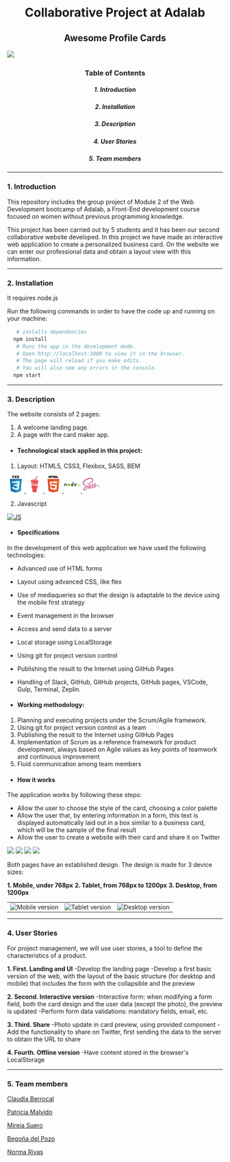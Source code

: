 


<h1 align="center">Collaborative Project at Adalab</h1> 
<h2 align="center">Awesome Profile Cards</h2> 



![](https://i.imgur.com/EKeFLOs.png)



<h3 align="center">Table of Contents</h3>
<h5 align="center">1. Introduction</h5>
<h5 align="center">2. Installation</h5>
<h5 align="center">3. Description</h5>
<h5 align="center">4. User Stories</h5>
<h5 align="center">5. Team members</h5>



---


<h3 align="left">1. Introduction</h3>
<p align="left">
    
   

 This repository includes the group project of Module 2 of the Web Development bootcamp of Adalab, a Front-End development course focused on women without previous programming knowledge.

This project has been carried out by 5 students and it has been our second collaborative website developed. In this project we have made an interactive web application to create a personalized business card. On the website we can enter our professional data and obtain a layout view with this information. 
    
    


---
    
   

   <h3 align="left">2. Installation</h3>
   
It requires node.js
   
Run the following commands in order to have the code up and running on your machine:
   
  
```bash
   # installs dependencies 
  npm install
   # Runs the app in the development mode.
   # Open http://localhost:3000 to view it in the browser.
   # The page will reload if you make edits.
   # You will also see any errors in the console.
  npm start
``` 


---

<h3 align="left">3. Description</h3>

The website consists of 2 pages:

1. A welcome landing page.
2. A page with the card maker app.



* <h4 align="left">Technological stack applied in this project:</h4>


1. Layout: HTML5, CSS3, Flexbox, SASS, BEM




<p align="left"> <a href="https://www.w3schools.com/css/" target="_blank" rel="noreferrer"> <img src="https://raw.githubusercontent.com/devicons/devicon/master/icons/css3/css3-original-wordmark.svg" alt="css3" width="40" height="40"/> </a> <a href="https://gulpjs.com" target="_blank" rel="noreferrer"> <img src="https://raw.githubusercontent.com/devicons/devicon/master/icons/gulp/gulp-plain.svg" alt="gulp" width="40" height="40"/> </a> <a href="https://www.w3.org/html/" target="_blank" rel="noreferrer"> <img src="https://raw.githubusercontent.com/devicons/devicon/master/icons/html5/html5-original-wordmark.svg" alt="html5" width="40" height="40"/> </a> <a href="https://nodejs.org" target="_blank" rel="noreferrer"> <img src="https://raw.githubusercontent.com/devicons/devicon/master/icons/nodejs/nodejs-original-wordmark.svg" alt="nodejs" width="40" height="40"/> </a> <a href="https://sass-lang.com" target="_blank" rel="noreferrer"> <img src="https://raw.githubusercontent.com/devicons/devicon/master/icons/sass/sass-original.svg" alt="sass" width="40" height="40"/> </a> </p>

2. Javascript
 <p align="left">
<a href="https://www.javascript.com/" target="_blank" rel="noreferrer"> <img src="https://i.imgur.com/84IfG7c.png" alt="JS" width="40" height="40"/> </a></p>




* <h4 align="left">Specifications</h4>

In the development of this web application we have used the following technologies:

* Advanced use of HTML forms
* Layout using advanced CSS, like flex
* Use of mediaqueries so that the design is adaptable to the device using the mobile first strategy
* Event management in the browser
* Access and send data to a server
* Local storage using LocalStorage
* Using git for project version control
* Publishing the result to the Internet using GitHub Pages
* Handling of Slack, GitHub, GitHub projects,  GitHub pages, VSCode, Gulp, Terminal, Zeplin.

* <h4 align="left">Working methodology:</h4>
1. Planning and executing projects under the Scrum/Agile framework.
2. Using git for project version control as a team
3. Publishing the result to the Internet using GitHub Pages
4. Implementation of Scrum as a reference framework for product development, always based on Agile values as key points of teamwork and continuous improvement
5. Fluid communication among team members
    
    
* <h4 align="left">How it works</h4>
    
The application works by following these steps:

 * Allow the user to choose the style of the card, choosing a color palette
 * Allow the user that, by entering information in a form, this text is displayed automatically laid out in a box similar to a business card, which will be the sample of the final result
 * Allow the user to create a website with their card and share it on Twitter
 

![](https://i.imgur.com/Yu82OLu.png)
![](https://i.imgur.com/SMB2Qe8.png)
![](https://i.imgur.com/xWiwnMt.png)
![](https://i.imgur.com/tVC44lb.png)



Both pages have an established design. The design is made for 3 device sizes:


**1. Mobile, under 768px**
**2. Tablet, from 768px to 1200px**
**3. Desktop, from 1200px**





<table>
  <tr>
    <td>
      <img src="https://i.imgur.com/2pjNFZk.png" alt="Mobile version" height="200"/>
    </td>
    <td>
      <img src="https://i.imgur.com/sWh6Ro0.png" alt="Tablet version" height="200"/>
    </td>
    <td>
      <img src="https://i.imgur.com/LlAQSMK.png" alt="Desktop version" height="200"/>
    </td>
  </tr>
</table>





---

<h3 align="left">4. User Stories</h3>
<p align="left">
    
    
   

    
For project management, we will use user stories, a tool to define the characteristics of a product.
    
**1.  First. Landing and UI**
-Develop the landing page
-Develop a first basic version of the web, with the layout of the basic structure (for desktop and mobile) that includes the form with the collapsible and the preview
    
**2.     Second. Interactive version**
-Interactive form: when modifying a form field, both the card design and the user data (except the photo), the preview is updated
-Perform form data validations: mandatory fields, email, etc.
    
**3.     Third. Share**
-Photo update in card preview, using provided component
-Add the functionality to share on Twitter, first sending the data to the server to obtain the URL to share

**4.    Fourth. Offline version**
-Have content stored in the browser's LocalStorage
</p>


---


 <h3 align="left">5. Team members</h3>
<p align="left">

[Claudia Berrocal](https://github.com/claudiabg-c)

    
[Patricia Malvido](https://github.com/PatriMalvido)

    
[Mireia Suero](https://github.com/mireiasuefra)

    
[Begoña del Pozo](https://github.com/Begodpo)


[Norma Rivas](https://github.com/NormaDeveloper)



    
  

